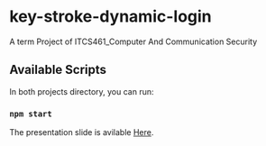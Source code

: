 # key-stroke-dynamic-login

A term Project of ITCS461_Computer And Communication Security

## Available Scripts

In both projects directory, you can run:

### `npm start`

The presentation slide is avilable [Here](https://www.canva.com/design/DAE-udnUls4/cy45qY1njnHyQ13lt4BvGg/view?utm_content=DAE-udnUls4&utm_campaign=designshare&utm_medium=link&utm_source=publishpresent).
